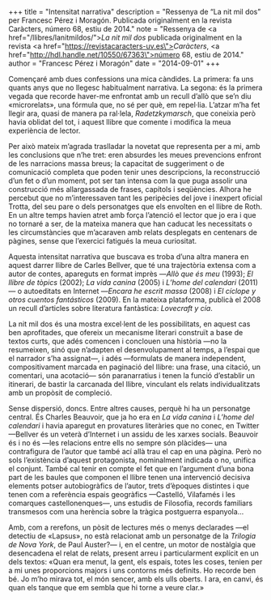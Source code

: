 +++
title = "Intensitat narrativa"
description = "Ressenya de “La nit mil dos” per Francesc Pérez i Moragón. Publicada originalment en la revista Caràcters, número 68, estiu de 2014."
note = "Ressenya de <a href=\"/llibres/lanitmildos/\"><i>La nit mil dos</i></a> publicada originalment en la revista <a href=\"https://revistacaracters-uv.es\"><i>Caràcters</i></a>, <a href=\"http://hdl.handle.net/10550/67363\">número 68</a>, estiu de 2014."
author = "Francesc Pérez i Moragón"
date = "2014-09-01"
+++

Començaré amb dues confessions una mica càndides. La primera: fa uns
quants anys que no llegesc habitualment narrativa. La segona: és la primera vegada que recorde haver-me enfrontat amb un recull d’allò que se’n diu «microrelats», una fórmula que, no sé per què, em repel·lia. L’atzar m’ha fet llegir ara, quasi de manera pa ral·lela, *Radetzkymarsch*, que coneixia però havia oblidat del tot, i aquest llibre que comente i modifica la meua experiència de lector.

Per això mateix m’agrada traslladar la novetat que representa per a mi, amb les conclusions que n’he tret: eren absurdes les meues prevencions enfront de les narracions massa breus; la capacitat de suggeriment o de comunicació completa que poden tenir unes descripcions, la reconstrucció d’un fet o d’un moment, pot ser tan intensa com la que puga assolir una construcció més allargassada de frases, capítols i seqüències. Alhora he percebut que no m’interessaven tant les peripècies del jove i inexpert oficial Trotta, del seu pare o dels personatges que els envolten en el llibre de Roth. En un altre temps havien atret amb força l’atenció el lector que jo era i que no tornaré a ser, de la mateixa manera que han caducat les necessitats o les circumstàncies que m’acaraven amb relats desplegats en centenars de pàgines, sense que l’exercici fatigués la meua curiositat.

Aquesta intensitat narrativa que buscava es troba d’una altra manera en aquest darrer llibre de Carles Bellver, que té una trajectòria extensa com a autor de contes, apareguts en format imprès —*Allò que és meu* (1993); *El llibre de tòpics* (2002); *La vida canina* (2005) i *L’home del calendari* (2011)— o autoeditats en Internet —*Encara he escrit massa* (2008) i *El cíclope y otros cuentos fantásticos* (2009). En la mateixa plataforma, publicà el 2008 un recull d’articles sobre literatura fantàstica: *Lovecraft y cía*.

La nit mil dos és una mostra excel·lent de les possibilitats, en aquest cas ben aprofitades, que ofereix un mecanisme literari construït a base de textos curts, que adés comencen i conclouen una història —no la resumeixen, sinó que n’adapten el desenvolupament al temps, a l’espai que el narrador s’ha assignat—, i adés —formulats de manera independent, compositivament marcada en paginació del llibre: una frase, una citació, un comentari, una acotació— són paranarratius i tenen la funció d’establir un itinerari, de bastir la carcanada del llibre, vinculant els relats individualitzats amb un propòsit de compleció.

Sense dispersió, doncs. Entre altres causes, perquè hi ha un personatge central. És Charles Beauvoir, que ja ho era en *La vida canina* i *L’home del calendari* i havia aparegut en provatures literàries que no conec, en Twitter —Bellver és un veterà d’Internet i un assidu de les xarxes socials. Beauvoir és i no és —les relacions entre ells no sempre són plàcides— una contrafigura de l’autor que també ací allà trau el cap en una pàgina. Però no sols l’existència d’aquest protagonista, nominalment indicada o no, unifica el conjunt. També cal tenir en compte el fet que en l’argument d’una bona part de les baules que componen el llibre tenen una intervenció decisiva elements potser autobiogràfics de l’autor, trets d’èpoques distintes i que tenen com a referència espais geogràfics —Castelló, Vilafamés i les comarques castellonenques—, uns estudis de Filosofia, records familiars transmesos com una herència sobre la tràgica postguerra espanyola…

Amb, com a rerefons, un pòsit de lectures més o menys declarades —el detectiu de «Lapsus», no està relacionat amb un personatge de la *Trilogia de Nova York*, de Paul Auster?— i, en el centre, un motor de nostàlgia que desencadena el relat de relats, present arreu i particularment explícit en un dels textos: «Quan era menut, la gent, els espais, totes les coses, tenien per a mi unes proporcions majors i uns contorns més definits. Ho recorde ben bé. Jo m’ho mirava tot, el món sencer, amb els ulls oberts. I ara, en canvi, és quan els tanque que em sembla que hi torne a veure clar.»

